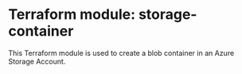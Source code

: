 # Terraform module: storage-container
This Terraform module is used to create a blob container in an Azure Storage Account.